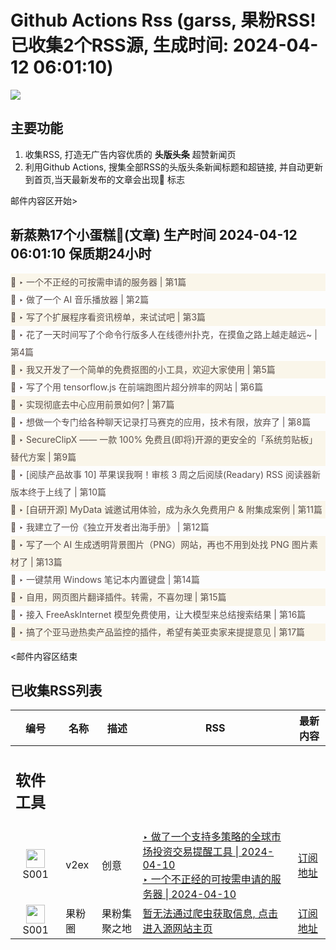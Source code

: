 # Github Actions Rss (garss, 果粉RSS! 已收集2个RSS源, 生成时间: 2024-04-12 06:01:10)

![](https://cdn.jsdelivr.net/gh/xinkeji/garss/_media/ga-rss.png)



## 主要功能
1. 收集RSS, 打造无广告内容优质的 **头版头条** 超赞新闻页
2. 利用Github Actions, 搜集全部RSS的头版头条新闻标题和超链接, 并自动更新到首页,当天最新发布的文章会出现🌈 标志

邮件内容区开始>
<h2>新蒸熟17个小蛋糕🍰(文章) 生产时间 2024-04-12 06:01:10 保质期24小时</h2>

<div style='line-height:3;background-color:#FAF6EA;' ><a href='https://www.v2ex.com/t/1031802#reply9' style="line-height:2;text-decoration:none;display:block;color:#584D49;">🌈 ‣ 一个不正经的可按需申请的服务器 | 第1篇</a></div><div style='line-height:3;' ><a href='https://www.v2ex.com/t/1031801#reply0' style="line-height:2;text-decoration:none;display:block;color:#584D49;">🌈 ‣ 做了一个 AI 音乐播放器 | 第2篇</a></div><div style='line-height:3;background-color:#FAF6EA;' ><a href='https://www.v2ex.com/t/1031593#reply16' style="line-height:2;text-decoration:none;display:block;color:#584D49;">🌈 ‣ 写了个扩展程序看资讯榜单，来试试吧 | 第3篇</a></div><div style='line-height:3;' ><a href='https://www.v2ex.com/t/1031744#reply13' style="line-height:2;text-decoration:none;display:block;color:#584D49;">🌈 ‣ 花了一天时间写了个命令行版多人在线德州扑克，在摸鱼之路上越走越远~ | 第4篇</a></div><div style='line-height:3;background-color:#FAF6EA;' ><a href='https://www.v2ex.com/t/1031627#reply6' style="line-height:2;text-decoration:none;display:block;color:#584D49;">🌈 ‣ 我又开发了一个简单的免费抠图的小工具，欢迎大家使用 | 第5篇</a></div><div style='line-height:3;' ><a href='https://www.v2ex.com/t/1031738#reply2' style="line-height:2;text-decoration:none;display:block;color:#584D49;">🌈 ‣ 写了个用 tensorflow.js 在前端跑图片超分辨率的网站 | 第6篇</a></div><div style='line-height:3;background-color:#FAF6EA;' ><a href='https://www.v2ex.com/t/1031620#reply12' style="line-height:2;text-decoration:none;display:block;color:#584D49;">🌈 ‣ 实现彻底去中心应用前景如何? | 第7篇</a></div><div style='line-height:3;' ><a href='https://www.v2ex.com/t/1031651#reply5' style="line-height:2;text-decoration:none;display:block;color:#584D49;">🌈 ‣ 想做一个专门给各种聊天记录打马赛克的应用，技术有限，放弃了 | 第8篇</a></div><div style='line-height:3;background-color:#FAF6EA;' ><a href='https://www.v2ex.com/t/1031534#reply20' style="line-height:2;text-decoration:none;display:block;color:#584D49;">🌈 ‣ SecureClipX —— 一款 100% 免费且(即将)开源的更安全的「系统剪贴板」替代方案 | 第9篇</a></div><div style='line-height:3;' ><a href='https://www.v2ex.com/t/1031670#reply7' style="line-height:2;text-decoration:none;display:block;color:#584D49;">🌈 ‣ [阅牍产品故事 10] 苹果误我啊！审核 3 周之后阅牍(Readary) RSS 阅读器新版本终于上线了 | 第10篇</a></div><div style='line-height:3;background-color:#FAF6EA;' ><a href='https://www.v2ex.com/t/1031646#reply4' style="line-height:2;text-decoration:none;display:block;color:#584D49;">🌈 ‣ [自研开源] MyData 诚邀试用体验，成为永久免费用户 & 附集成案例 | 第11篇</a></div><div style='line-height:3;' ><a href='https://www.v2ex.com/t/1031596#reply6' style="line-height:2;text-decoration:none;display:block;color:#584D49;">🌈 ‣ 我建立了一份《独立开发者出海手册》 | 第12篇</a></div><div style='line-height:3;background-color:#FAF6EA;' ><a href='https://www.v2ex.com/t/1031531#reply9' style="line-height:2;text-decoration:none;display:block;color:#584D49;">🌈 ‣ 写了一个 AI 生成透明背景图片（PNG）网站，再也不用到处找 PNG 图片素材了 | 第13篇</a></div><div style='line-height:3;' ><a href='https://www.v2ex.com/t/1031637#reply1' style="line-height:2;text-decoration:none;display:block;color:#584D49;">🌈 ‣ 一键禁用 Windows 笔记本内置键盘 | 第14篇</a></div><div style='line-height:3;background-color:#FAF6EA;' ><a href='https://www.v2ex.com/t/1031630#reply3' style="line-height:2;text-decoration:none;display:block;color:#584D49;">🌈 ‣ 自用，网页图片翻译插件。转需，不喜勿理 | 第15篇</a></div><div style='line-height:3;' ><a href='https://www.v2ex.com/t/1031632#reply1' style="line-height:2;text-decoration:none;display:block;color:#584D49;">🌈 ‣ 接入 FreeAskInternet 模型免费使用，让大模型来总结搜索结果 | 第16篇</a></div><div style='line-height:3;background-color:#FAF6EA;' ><a href='https://www.v2ex.com/t/1031493#reply10' style="line-height:2;text-decoration:none;display:block;color:#584D49;">🌈 ‣ 搞了个亚马逊热卖产品监控的插件，希望有美亚卖家来提提意见 | 第17篇</a></div>

<邮件内容区结束

## 已收集RSS列表

| 编号 | 名称 | 描述 | RSS | 最新内容 |
| --- | --- | --- | --- | --- |
| <h2 id="软件工具">软件工具</h2> |  |   |  |  |
| <div id="S001" style="text-align: center;"><img src="https://cdn.jsdelivr.net/gh/zhaoolee/garss/_media/favicon/S001.png" width="30px" style="width:30px;height: auto;"/><br><span>S001</span></div> | v2ex | 创意 | [‣ 做了一个支持多策略的全球市场投资交易提醒工具 \| 2024-04-10](https://www.v2ex.com/t/1031232#reply44)<br/>[‣ 一个不正经的可按需申请的服务器 \| 2024-04-10](https://www.v2ex.com/t/1031802#reply9) | [订阅地址](https://www.v2ex.com/feed/tab/creative.xml) |
| <div id="S001" style="text-align: center;"><img src="https://cdn.jsdelivr.net/gh/zhaoolee/garss/_media/favicon/S001.png" width="30px" style="width:30px;height: auto;"/><br><span>S001</span></div> | 果粉圈 | 果粉集聚之地 | [暂无法通过爬虫获取信息, 点击进入源网站主页](https://g0f.cn) | [订阅地址](https://g0f.cn/rss.xml) |



